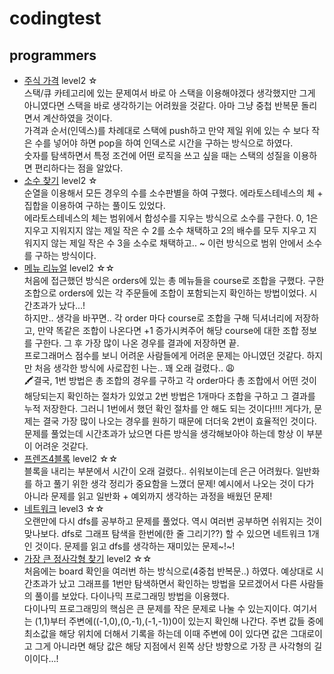 # codingtest

## programmers
- [주식 가격](https://programmers.co.kr/learn/courses/30/lessons/42584) level2 ☆  
  스택/큐 카테고리에 있는 문제여서 바로 아 스택을 이용해야겠다 생각했지만 그게 아니였다면 스택을 바로 생각하기는 어려웠을 것같다. 아마 그냥 중첩 반복문 돌리면서 계산하였을 것이다.  
  가격과 순서(인덱스)를 차례대로 스택에 push하고 만약 제일 위에 있는 수 보다 작은 수를 넣어야 하면 pop을 하여 인덱스로 시간을 구하는 방식으로 하였다.  
  숫자를 탐색하면서 특정 조건에 어떤 로직을 쓰고 싶을 때는 스택의 성질을 이용하면 편리하다는 점을 알았다.
- [소수 찾기](https://programmers.co.kr/learn/courses/30/lessons/42839) level2 ☆  
  순열을 이용해서 모든 경우의 수를 소수판별을 하여 구했다. 에라토스테네스의 체 + 집합을 이용하여 구하는 풀이도 있었다.  
  에라토스테네스의 체는 범위에서 합성수를 지우는 방식으로 소수를 구한다. 0, 1은 지우고 지워지지 않는 제일 작은 수 2를 소수 채택하고 2의 배수를 모두 지우고 지워지지 않는 제일 작은 수 3을 소수로 채택하고.. ~ 이런 방식으로 범위 안에서 소수를 구하는 방식이다.
- [메뉴 리뉴얼](https://programmers.co.kr/learn/courses/30/lessons/72411) level2 ☆☆  
  처음에 접근했던 방식은 orders에 있는 총 메뉴들을 course로 조합을 구했다. 구한 조합으로 orders에 있는 각 주문들에 조합이 포함되는지 확인하는 방법이었다. 시간초과가 났다...!  
  하지만.. 생각을 바꾸면.. 각 order 마다 course로 조합을 구해 딕셔너리에 저장하고, 만약 똑같은 조합이 나온다면 +1 증가시켜주어 해당 course에 대한 조합 정보를 구한다. 그 후 가장 많이 나온 경우를 결과에 저장하면 끝.  
  프로그래머스 점수를 보니 어려운 사람들에게 어려운 문제는 아니였던 것같다. 하지만 처음 생각한 방식에 사로잡힌 나는.. 꽤 오래 걸렸다.. 😩  
  🖍결국, 1번 방법은 총 조합의 경우를 구하고 각 order마다 총 조합에서 어떤 것이 해당되는지 확인하는 절차가 있었고 2번 방법은 1개마다 조합을 구하고 그 결과를 누적 저장한다. 그러니 1번에서 했던 확인 절차를 안 해도 되는 것이다!!!! 게다가, 문제는 결국 가장 많이 나오는 경우를 원하기 때문에 더더욱 2번이 효율적인 것이다.  
  문제를 풀었는데 시간초과가 났으면 다른 방식을 생각해보아야 하는데 항상 이 부분이 어려운 것같다.
- [프렌즈4블록](https://programmers.co.kr/learn/courses/30/lessons/17679#) level2 ☆☆  
  블록을 내리는 부분에서 시간이 오래 걸렸다.. 쉬워보이는데 은근 어려웠다. 일반화를 하고 풀기 위한 생각 정리가 중요함을 느꼈더 문제! 예시에서 나오는 것이 다가 아니라 문제를 읽고 일반화 + 예외까지 생각하는 과정을 배웠던 문제!  
- [네트워크](https://programmers.co.kr/learn/courses/30/lessons/43162) level3 ☆☆  
  오랜만에 다시 dfs를 공부하고 문제를 풀었다. 역시 여러번 공부하면 쉬워지는 것이 맞나보다. dfs로 그래프 탐색을 한번에(한 줄 그리기??) 할 수 있으면 네트워크 1개인 것이다. 문제를 읽고 dfs를 생각하는 재미있는 문제~!~!
- [가장 큰 정사각형 찾기](https://programmers.co.kr/learn/courses/30/lessons/12905) level2 ☆☆  
  처음에는 board 확인을 여러번 하는 방식으로(4중첩 반복문..) 하였다. 예상대로 시간초과가 났고 그래프를 1번만 탐색하면서 확인하는 방법을 모르겠어서 다른 사람들의 풀이를 보았다. 다이나믹 프로그래밍 방법을 이용했다.  
  다이나믹 프로그래밍의 핵심은 큰 문제를 작은 문제로 나눌 수 있는지이다. 여기서는 (1,1)부터 주변에((-1,0),(0,-1),(-1,-1))0이 있는지 확인해 나간다. 주변 값들 중에 최소값을 해당 위치에 더해서 기록을 하는데 이때 주변에 0이 있다면 값은 그대로이고 그게 아니라면 해당 값은 해당 지점에서 왼쪽 상단 방향으로 가장 큰 사각형의 길이이다...!
